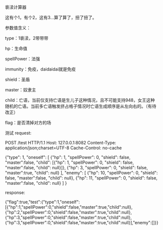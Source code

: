 亵渎计算器

这有个1，有个2，这有3...算了算了，扭了扭了。


参数值含义：

type：1亵渎，2带带带

hp：生命值

spellPower：法强

immunity：免疫，daidaidai就是免疫

shield：圣盾

master：奴隶主

child：亡语，当前仅支持亡语是生儿子这种情况，且不可能支持948，女王这种随机的亡语。当前多亡语触发挤占格子情况时亡语生成顺序是从左向右的。（有待改正）

flag：是否清掉对方的场

测试
request:

POST /test HTTP/1.1
Host: 127.0.0.1:8082
Content-Type: application/json;charset=UTF-8
Cache-Control: no-cache

{"type": 1, "oneself": [ {"hp": 1, "spellPower": 0, "shield": false, "master":false, "child": [{"hp": 1, "spellPower": 0, "shield": false, "master":false, "child": null}]}, {"hp": 3, "spellPower": 0, "shield": false, "master":true, "child": null} ], "enemy": [ {"hp": 10, "spellPower": 0, "shield": false, "master":false, "child": null}, {"hp": 11, "spellPower": 0, "shield": false, "master":false, "child": null} ] }



response:

{"flag":true,"test":{"type":1,"oneself":[{"hp":1,"spellPower":0,"shield":false,"master":true,"child":null},{"hp":2,"spellPower":0,"shield":false,"master":true,"child":null},{"hp":3,"spellPower":0,"shield":false,"master":true,"child":null},{"hp":3,"spellPower":0,"shield":false,"master":true,"child":null}],"enemy":[]}}
